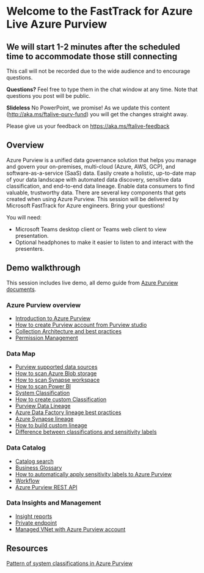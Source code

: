 # Welcome to the FastTrack for Azure Live Azure Purview

## We will start 1-2 minutes after the scheduled time to accommodate those still connecting

This call will not be recorded due to the wide audience and to encourage questions.

**Questions?** Feel free to type them in the chat window at any time. Note that questions you post will be public.

**Slideless** No PowerPoint, we promise! As we update this content (http://aka.ms/ftalive-purv-fund) you will get the changes straight away.

Please give us your feedback on https://aka.ms/ftalive-feedback

## Overview

Azure Purview is a unified data governance solution that helps you manage and govern your on-premises, multi-cloud (Azure, AWS, GCP), and software-as-a-service (SaaS) data. Easily create a holistic, up-to-date map of your data landscape with automated data discovery, sensitive data classification, and end-to-end data lineage. Enable data consumers to find valuable, trustworthy data. There are several key components that gets created when using Azure Purview. This session will be delivered by Microsoft FastTrack for Azure engineers. Bring your questions!

You will need:

- Microsoft Teams desktop client or Teams web client to view presentation.
- Optional headphones to make it easier to listen to and interact with the presenters.

## Demo walkthrough

This session includes live demo, all demo guide from [Azure Purview documents](https://docs.microsoft.com/azure/purview/).

### Azure Purview overview

- [Introduction to Azure Purview](https://docs.microsoft.com/azure/purview/overview)
- [How to create Purview account from Purview studio](https://docs.microsoft.com/azure/purview/create-catalog-portal)
- [Collection Architecture and best practices](https://docs.microsoft.com/azure/purview/concept-best-practices-collections)
- [Permission Management](https://docs.microsoft.com/azure/purview/catalog-permissions)

### Data Map

- [Purview supported data sources](https://docs.microsoft.com/azure/purview/azure-purview-connector-overview)
- [How to scan Azure Blob storage](https://docs.microsoft.com/azure/purview/register-scan-azure-blob-storage-source)
- [How to scan Synapse workspace](https://docs.microsoft.com/azure/purview/register-scan-synapse-workspace)
- [How to scan Power BI](https://docs.microsoft.com/azure/purview/register-scan-power-bi-tenant)
- [System Classification](https://docs.microsoft.com/azure/purview/apply-classifications)
- [How to create custom Classification](https://docs.microsoft.com/azure/purview/create-a-custom-classification-and-classification-rule)
- [Purview Data Lineage](https://docs.microsoft.com/azure/purview/catalog-lineage-user-guide)
- [Azure Data Factory lineage best practices](https://docs.microsoft.com/azure/purview/concept-best-practices-lineage-azure-data-factory)
- [Azure Synapse lineage](https://docs.microsoft.com/azure/purview/how-to-lineage-azure-synapse-analytics)
- [How to build custom lineage](https://github.com/wjohnson/pyapacheatlas/blob/master/samples/CRUD/create_entity_and_lineage.py)
- [Difference between classifications and sensitivity labels](https://docs.microsoft.com/azure/purview/sensitivity-labels-frequently-asked-questions)

### Data Catalog

- [Catalog search](https://docs.microsoft.com/azure/purview/concept-search)
- [Business Glossary](https://docs.microsoft.com/azure/purview/concept-business-glossary)
- [How to automatically apply sensitivity labels to Azure Purview](https://docs.microsoft.com/azure/purview/how-to-automatically-label-your-content)
- [Workflow](https://docs.microsoft.com/azure/purview/concept-workflow)
- [Azure Purview REST API](https://docs.microsoft.com/rest/api/purview/)

### Data Insights and Management

- [Insight reports](https://docs.microsoft.com/azure/purview/asset-insights)
- [Private endpoint](https://docs.microsoft.com/azure/purview/catalog-private-link)
- [Managed VNet with Azure Purview account](https://docs.microsoft.com/azure/purview/catalog-managed-vnet)

## Resources

[Pattern of system classifications in Azure Purview](https://docs.microsoft.com/azure/purview/supported-classifications)

